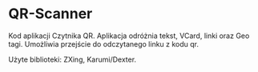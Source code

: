 # QR-Scanner

Kod aplikacji Czytnika QR.
Aplikacja odróżnia tekst, VCard, linki oraz Geo tagi. 
Umożliwia przejście do odczytanego linku z kodu qr. 

Użyte biblioteki: ZXing, Karumi/Dexter.
